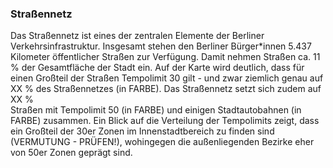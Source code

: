 ### Straßennetz
Das Straßennetz ist eines der zentralen Elemente der Berliner Verkehrsinfrastruktur. Insgesamt stehen den
Berliner Bürger*innen 5.437 Kilometer öffentlicher Straßen zur Verfügung. Damit nehmen Straßen ca. 11 % der 
Gesamtfläche der Stadt ein. Auf der Karte wird deutlich, dass für einen Großteil der Straßen Tempolimit
30 gilt - und zwar ziemlich genau auf XX % des Straßennetzes (in FARBE). Das Straßennetz setzt sich zudem auf XX %  
Straßen mit Tempolimit 50 (in FARBE) und einigen Stadtautobahnen (in FARBE) zusammen. Ein Blick auf die Verteilung der
Tempolimits zeigt, dass ein Großteil der 30er Zonen im Innenstadtbereich zu finden sind (VERMUTUNG - PRÜFEN!),
wohingegen die außenliegenden Bezirke eher von 50er Zonen geprägt sind. 